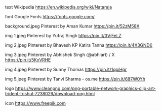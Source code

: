 text
Wikipedia
https://en.wikipedia.org/wiki/Nataraja



font
Google Fonts
https://fonts.google.com/



background.jpeg
Pinterest
by Aman Kumar
https://pin.it/52zM58X

img 1.jpeg
Pinterest
by Yufraj Singh
https://pin.it/3VjFeLZ

img 2.jpeg
Pinterest
by Bhavesh KP Katira Tanna
https://pin.it/4X3GND0

img 3.jpeg
Pinterest
by Abhishek Singh (@abhiart) / X
https://pin.it/5KxVRHE

img 4.jpeg
Pinterest
by Sunny Thomas
https://pin.it/1qpiHgr

img 5.jpeg
Pinterest
by Tanvi Sharma - os.me
https://pin.it/687W0Yh



logo
https://www.cleanpng.com/png-portable-network-graphics-clip-art-trident-trishul-7238026/download-png.html



icon
https://www.freepik.com
